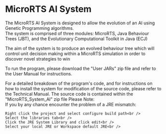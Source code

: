 # MicroRTS AI System
The MicroRTS AI System is designed to allow the evolution of an AI using Genetic Programming algorithms.<br /> 
The system is comprised of three modules: MicroRTS, Java Behaviour Trees (JBT), and the Evolutionary Computational Toolkit in Java (ECJ)<br />

The aim of the system is to produce an evolved behaviour tree which will control unit decision making within a MicroRTS simulation in order to discover novel strategies to win<br />

To run the program, please download the "User JARs" zip file and refer to the User Manual for instructions.<br />

For a detailed breakdown of the program's code, and for instructions on how to install the system for modification of the source code, please refer to the Technical Manual. The source code is contained within the "MicroRTS_System_AI" zip file
Please Note:<br />
If you by any chance encounter the problem of a JRE mismatch:<br />

    Right click the project and select configure build path<br />
    Select the libraries tab<br />
    Click the JRE System Library and click edit<br />
    Select your local JRE or Workspace default JRE<br />
